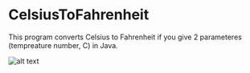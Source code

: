 # CelsiusToFahrenheit

This program converts Celsius to Fahrenheit if you give 2 parameteres (tempreature number, C) in Java. 

![alt text](https://github.com/Leone717/CelsiusToFahrenheit/blob/master/Celsius.png)
